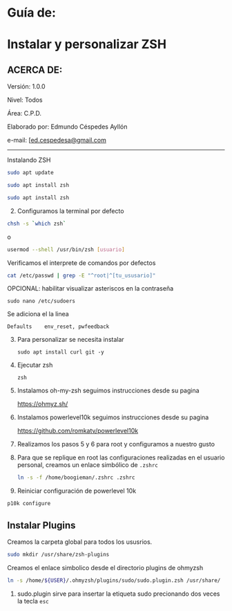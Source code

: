 # Guía de:

# Instalar y personalizar ZSH

## ACERCA DE:

Versión: 1.0.0

Nivel: Todos

Área: C.P.D.

Elaborado por: Edmundo Céspedes Ayllón

e-mail: [ed.cespedesa@gmail.com

---

Instalando ZSH

```bash
sudo apt update
```

```bash
sudo apt install zsh
```

```bash
sudo apt install zsh
```

2. Configuramos la terminal por defecto

```bash
chsh -s `which zsh`
```

o

```bash
usermod --shell /usr/bin/zsh [usuario]
```

Verificamos el interprete de comandos por defectos

```bash
cat /etc/passwd | grep -E "^root|^[tu_ususario]"
```

OPCIONAL: habilitar visualizar asteriscos en la contraseña

```
sudo nano /etc/sudoers
```

Se adiciona el  la linea

```config
Defaults    env_reset, pwfeedback
```

3. Para personalizar se necesita instalar
   
   ```
   sudo apt install curl git -y
   ```

4. Ejecutar zsh
   
   ```
   zsh
   ```

5. Instalamos oh-my-zsh  seguimos instrucciones desde su pagina
   
   https://ohmyz.sh/

6. Instalamos powerlevel10k seguimos instrucciones desde su pagina
   
   https://github.com/romkatv/powerlevel10k

7. Realizamos los pasos 5 y 6 para root y configuramos a nuestro gusto

8. Para que se replique en root las configuraciones realizadas en el usuario personal, creamos un enlace simbólico de `.zshrc` 
   
   ```bash
   ln -s -f /home/boogieman/.zshrc .zshrc
   ```

9. Reiniciar configuración de powerlevel 10k

```bash
p10k configure
```

## Instalar Plugins

Creamos la carpeta global para todos los ususrios.

```bash
sudo mkdir /usr/share/zsh-plugins
```

 Creamos el enlace simbolico desde el directorio plugins de ohmyzsh

```bash
ln -s /home/${USER}/.ohmyzsh/plugins/sudo/sudo.plugin.zsh /usr/share/
```

1. sudo.plugin sirve para insertar la etiqueta sudo precionando dos veces la tecla `esc`